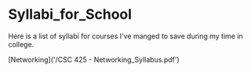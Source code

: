 # Syllabi_for_School

Here is a list of syllabi for courses I've manged to save during my time in college.

[Networking]('/CSC 425 - Networking_Syllabus.pdf')


